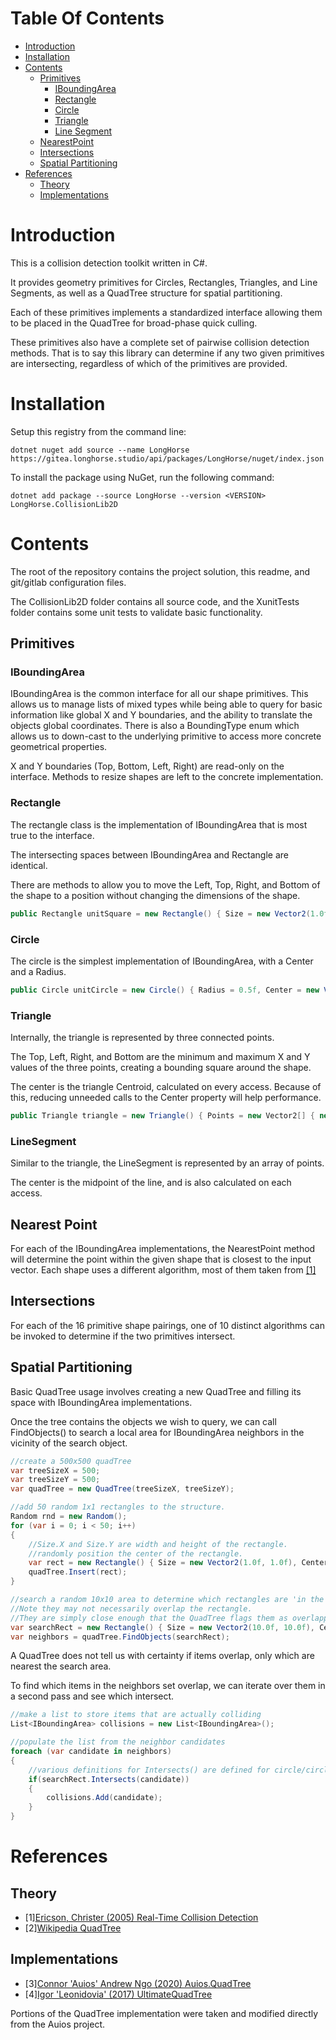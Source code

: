 # Table Of Contents
- [Introduction](#introduction)
- [Installation](#installation)
- [Contents](#contents)
	- [Primitives](#primitives)
		- [IBoundingArea](#bounding)
		- [Rectangle](#rectangle)
		- [Circle](#circle)
		- [Triangle](#triangle)
		- [Line Segment](#line)
	- [NearestPoint](#nearest)
	- [Intersections](#intersections)
	- [Spatial Partitioning](#partitioning)
- [References](#references)
	- [Theory](#theory)
	- [Implementations](#implementations)

# <a id="introduction"></a>Introduction 

This is a collision detection toolkit written in C#.

It provides geometry primitives for Circles, Rectangles, Triangles, and Line Segments, as well as a QuadTree structure for spatial partitioning.

Each of these primitives implements a standardized interface allowing them to be placed in the QuadTree for broad-phase quick culling.

These primitives also have a complete set of pairwise collision detection methods. That is to say this library can determine if any two given primitives are intersecting, regardless of which of the primitives are provided.

# <a id="installation"></a>Installation 

Setup this registry from the command line:
```
dotnet nuget add source --name LongHorse https://gitea.longhorse.studio/api/packages/LongHorse/nuget/index.json
```
To install the package using NuGet, run the following command:
```
dotnet add package --source LongHorse --version <VERSION> LongHorse.CollisionLib2D
```
# <a id="contents"></a>Contents

The root of the repository contains the project solution, this readme, and git/gitlab configuration files.

The CollisionLib2D folder contains all source code, and the XunitTests folder contains some unit tests to validate basic functionality.

## <a id="primitives"></a>Primitives

### <a id="bounding"></a>IBoundingArea

IBoundingArea is the common interface for all our shape primitives. This allows us to manage lists of mixed types while being able to query for basic information like global X and Y boundaries, and the ability to translate the objects global coordinates. There is also a BoundingType enum which allows us to down-cast to the underlying primitive to access more concrete geometrical properties.

X and Y boundaries (Top, Bottom, Left, Right) are read-only on the interface. Methods to resize shapes are left to the concrete implementation.

### <a id="rectangle"></a>Rectangle

The rectangle class is the implementation of IBoundingArea that is most true to the interface. 

The intersecting spaces between IBoundingArea and Rectangle are identical. 

There are methods to allow you to move the Left, Top, Right, and Bottom of the shape to a position without changing the dimensions of the shape.

```csharp
public Rectangle unitSquare = new Rectangle() { Size = new Vector2(1.0f, 1.0f), Center = new Vector2(0.0f, 0.0f) }
```

### <a id="circle"></a>Circle

The circle is the simplest implementation of IBoundingArea, with a Center and a Radius.

```csharp
public Circle unitCircle = new Circle() { Radius = 0.5f, Center = new Vector2(0.0f, 0.0f) };
```

### <a id="triangle"></a>Triangle

Internally, the triangle is represented by three connected points.

The Top, Left, Right, and Bottom are the minimum and maximum X and Y values of the three points, creating a bounding square around the shape.

The center is the triangle Centroid, calculated on every access. Because of this, reducing unneeded calls to the Center property will help performance.

```csharp
public Triangle triangle = new Triangle() { Points = new Vector2[] { new Vector2(-0.25f, 0.0f), new Vector2(0.25f, 0.0f), new Vector2(0.0f, 0.25f) }
```

### <a id="line"></a>LineSegment

Similar to the triangle, the LineSegment is represented by an array of points.

The center is the midpoint of the line, and is also calculated on each access.

## <a id="nearest"></a>Nearest Point

For each of the IBoundingArea implementations, the NearestPoint method will determine the point within the given shape that is closest to the input vector. Each shape uses a different algorithm, most of them taken from [[1]](#rtcd)

## <a id="intersections"></a>Intersections

For each of the 16 primitive shape pairings, one of 10 distinct algorithms can be invoked to determine if the two primitives intersect.

## <a id="partitioning"></a>Spatial Partitioning

Basic QuadTree usage involves creating a new QuadTree and filling its space with IBoundingArea implementations.

Once the tree contains the objects we wish to query, we can call FindObjects() to search a local area for IBoundingArea neighbors in the vicinity of the search object.

```csharp
//create a 500x500 quadTree
var treeSizeX = 500;
var treeSizeY = 500;
var quadTree = new QuadTree(treeSizeX, treeSizeY);

//add 50 random 1x1 rectangles to the structure.
Random rnd = new Random();
for (var i = 0; i < 50; i++)
{
	//Size.X and Size.Y are width and height of the rectangle.
	//randomly position the center of the rectangle.
	var rect = new Rectangle() { Size = new Vector2(1.0f, 1.0f), Center = new Vector2(rnd.Next(0,500), rnd.Next(0,500)) };
	quadTree.Insert(rect);
}

//search a random 10x10 area to determine which rectangles are 'in the neighborhood' of the search area.
//Note they may not necessarily overlap the rectangle. 
//They are simply close enough that the QuadTree flags them as overlapping candidates.
var searchRect = new Rectangle() { Size = new Vector2(10.0f, 10.0f), Center = new Vector2(rnd.Next(0,500), rnd.Next(0,500))};
var neighbors = quadTree.FindObjects(searchRect);
```

A QuadTree does not tell us with certainty if items overlap, only which are nearest the search area.

To find which items in the neighbors set overlap, we can iterate over them in a second pass and see which intersect.

```csharp
//make a list to store items that are actually colliding
List<IBoundingArea> collisions = new List<IBoundingArea>();

//populate the list from the neighbor candidates
foreach (var candidate in neighbors)
{
	//various definitions for Intersects() are defined for circle/circle, rect/rect, rect/circle, and circle/rect.
	if(searchRect.Intersects(candidate))
	{
		collisions.Add(candidate);
	}
}
```

# <a id="references"></a> References 

## <a id="theory"></a> Theory
- <a id="rtcd"></a>[1][Ericson, Christer (2005) Real-Time Collision Detection](http://www.r-5.org/files/books/computers/algo-list/realtime-3d/Christer_Ericson-Real-Time_Collision_Detection-EN.pdf)
- <a id="wikiquadtree"></a>[2][Wikipedia QuadTree](https://en.wikipedia.org/wiki/Quadtree)

## <a id="implementations"></a> Implementations
- [3][Connor 'Auios' Andrew Ngo (2020) Auios.QuadTree](https://github.com/Auios/Auios.QuadTree)
- [4][Igor 'Leonidovia' (2017) UltimateQuadTree](https://github.com/leonidovia/UltimateQuadTree)

Portions of the QuadTree implementation were taken and modified directly from the Auios project.